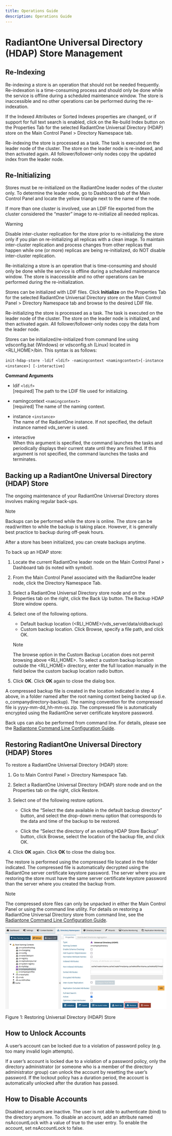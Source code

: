 ```yaml
---
title: Operations Guide
description: Operations Guide
---
```


# RadiantOne Universal Directory (HDAP) Store Management

## Re-Indexing

Re-indexing a store is an operation that should not be needed frequently. Re-indexation is a time-consuming process and should only be done while the service is offline during a scheduled maintenance window. The store is inaccessible and no other operations can be performed during the re-indexation.

If the Indexed Attributes or Sorted Indexes properties are changed, or if support for full text search is enabled, click on the Re-build Index button on the Properties Tab for the selected RadiantOne Universal Directory (HDAP) store on the Main Control Panel > Directory Namespace tab.

Re-indexing the store is processed as a task. The task is executed on the leader node of the cluster. The store on the leader node is re-indexed, and then activated again. All follower/follower-only nodes copy the updated index from the leader node.

## Re-Initializing

Stores must be re-initialized on the RadiantOne leader nodes of the cluster only. To determine the leader node, go to Dashboard tab of the Main Control Panel and locate the yellow triangle next to the name of the node.

If more than one cluster is involved, use an LDIF file exported from the cluster considered the “master” image to re-initialize all needed replicas.

>[!warning]
>Disable inter-cluster replication for the store prior to re-initializing the store only if you plan on re-initializing all replicas with a clean image. To maintain inter-cluster replication and process changes from other replicas that happen while one (or more) replicas are being re-initialized, do NOT disable inter-cluster replication.

Re-initializing a store is an operation that is time-consuming and should only be done while the service is offline during a scheduled maintenance window. The store is inaccessible and no other operations can be performed during the re-initialization.

Stores can be initialized with LDIF files. Click **Initialize** on the Properties Tab for the selected RadiantOne Universal Directory store on the Main Control Panel > Directory Namespace tab and browse to the desired LDIF file.

Re-initializing the store is processed as a task. The task is executed on the leader node of the cluster. The store on the leader node is initialized, and then activated again. All follower/follower-only nodes copy the data from the leader node.

Stores can be initialized/re-initialized from command line using vdsconfig.bat (Windows) or vdsconfig.sh (Linux) located in <RLI_HOME>/bin. This syntax is as follows:

`init-hdap-store -ldif <ldif> -namingcontext <namingcontext>[-instance <instance>] [-interactive]`

**Command Arguments**

- ldif `<ldif>`
<br>[required] The path to the LDIF file used for initializing.

- namingcontext `<namingcontext>`
<br>[required] The name of the naming context.

- instance `<instance>`
<br>The name of the RadiantOne instance. If not specified, the default instance named vds_server is used.

- interactive
<br>When this argument is specified, the command launches the tasks and periodically displays their current state until they are finished. If this argument is not specified, the command launches the tasks and terminates.

## Backing up a RadiantOne Universal Directory (HDAP) Store

The ongoing maintenance of your RadiantOne Universal Directory stores involves making regular back-ups.

>[!note]
>Backups can be performed while the store is online. The store can be read/written to while the backup is taking place. However, it is generally best practice to backup during off-peak hours.

After a store has been initialized, you can create backups anytime.

To back up an HDAP store:

1. Locate the current RadiantOne leader node on the Main Control Panel > Dashboard tab (is noted with symbol).

2. From the Main Control Panel associated with the RadiantOne leader node, click the Directory Namespace Tab.

3. Select a RadiantOne Universal Directory store node and on the Properties tab on the right, click the Back Up button. The Backup HDAP Store window opens.

4. Select one of the following options.

   - Default backup location (<RLI_HOME>/vds_server/data/oldbackup)
   - Custom backup location. Click Browse, specify a file path, and click OK.

    >[!note]
    >The browse option in the Custom Backup Location does not permit browsing above <RLI_HOME>. To select a custom backup location outside the <RLI_HOME> directory, enter the full location manually in the field below the custom backup location radio button.

5. Click **OK**. Click **OK** again to close the dialog box.

A compressed backup file is created in the location indicated in step 4 above, in a folder named after the root naming context being backed up (i.e. o_companydirectory-backup). The naming convention for the compressed file is yyyy-mm-dd_hh-mm-ss.zip. The compressed file is automatically encrypted using the RadiantOne server certificate keystore password.

Back ups can also be performed from command line. For details, please see the [Radiantone Command Line Configuration Guide](/command-line-configuration-guide/06-naming-context-commands).

## Restoring RadiantOne Universal Directory (HDAP) Stores

To restore a RadiantOne Universal Directory (HDAP) store:

1. Go to Main Control Panel > Directory Namespace Tab.

1. Select a RadiantOne Universal Directory (HDAP) store node and on the Properties tab on the right, click Restore.

1. Select one of the following restore options.

   - Click the “Select the date available in the default backup directory” button, and select the drop-down menu option that corresponds to the data and time of the backup to be restored.

   - Click the “Select the directory of an existing HDAP Store Backup” button, click Browse, select the location of the backup file, and click OK.

1. Click **OK** again. Click **OK** to close the dialog box.

The restore is performed using the compressed file located in the folder indicated. The compressed file is automatically decrypted using the RadiantOne server certificate keystore password. The server where you are restoring the store must have the same server certificate keystore password than the server where you created the backup from.

>[!note]
>The compressed store files can only be unpacked in either the Main Control Panel or using the command line utility. For details on restoring a RadiantOne Universal Directory store from command line, see the [Radiantone Command Line Configuration Guide](/command-line-configuration-guide/04-node-configuration-commands).

![An image showing ](Media/Image3.1.jpg)

Figure 1: Restoring Universal Directory (HDAP) Store

## How to Unlock Accounts

A user’s account can be locked due to a violation of password policy (e.g. too many invalid login attempts).

If a user’s account is locked due to a violation of a password policy, only the directory administrator (or someone who is a member of the directory administrator group) can unlock the account by resetting the user’s password. If the lockout policy has a duration period, the account is automatically unlocked after the duration has passed.

## How to Disable Accounts

Disabled accounts are inactive. The user is not able to authenticate (bind) to the directory anymore. To disable an account, add an attribute named nsAccountLock with a value of true to the user entry. To enable the account, set nsAccountLock to false.
